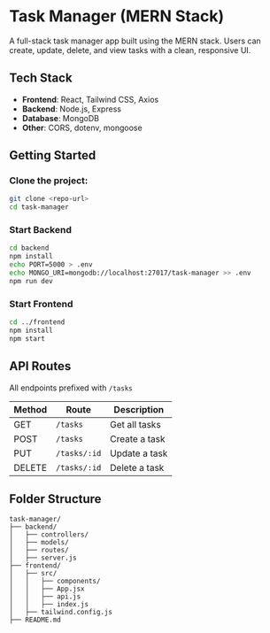 # Task Manager (MERN Stack)

A full-stack task manager app built using the MERN stack. Users can create, update, delete, and view tasks with a clean, responsive UI.

##  Tech Stack

- **Frontend**: React, Tailwind CSS, Axios
- **Backend**: Node.js, Express
- **Database**: MongoDB
- **Other**: CORS, dotenv, mongoose

##  Getting Started

###  Clone the project:

```bash
git clone <repo-url>
cd task-manager
```

###  Start Backend

```bash
cd backend
npm install
echo PORT=5000 > .env
echo MONGO_URI=mongodb://localhost:27017/task-manager >> .env
npm run dev
```

###  Start Frontend

```bash
cd ../frontend
npm install
npm start
```

##  API Routes

All endpoints prefixed with `/tasks`

| Method | Route          | Description         |
|--------|----------------|---------------------|
| GET    | `/tasks`       | Get all tasks       |
| POST   | `/tasks`       | Create a task       |
| PUT    | `/tasks/:id`   | Update a task       |
| DELETE | `/tasks/:id`   | Delete a task       |

##  Folder Structure

```
task-manager/
├── backend/
│   ├── controllers/
│   ├── models/
│   ├── routes/
│   ├── server.js
├── frontend/
│   ├── src/
│   │   ├── components/
│   │   ├── App.jsx
│   │   ├── api.js
│   │   ├── index.js
│   ├── tailwind.config.js
├── README.md
```
